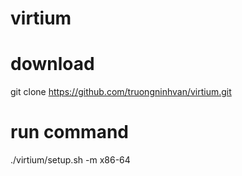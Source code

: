 # virtium
# download
git clone https://github.com/truongninhvan/virtium.git
# run command
./virtium/setup.sh -m x86-64
